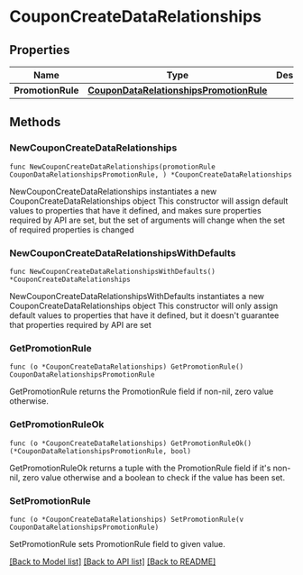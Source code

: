# CouponCreateDataRelationships

## Properties

Name | Type | Description | Notes
------------ | ------------- | ------------- | -------------
**PromotionRule** | [**CouponDataRelationshipsPromotionRule**](CouponDataRelationshipsPromotionRule.md) |  | 

## Methods

### NewCouponCreateDataRelationships

`func NewCouponCreateDataRelationships(promotionRule CouponDataRelationshipsPromotionRule, ) *CouponCreateDataRelationships`

NewCouponCreateDataRelationships instantiates a new CouponCreateDataRelationships object
This constructor will assign default values to properties that have it defined,
and makes sure properties required by API are set, but the set of arguments
will change when the set of required properties is changed

### NewCouponCreateDataRelationshipsWithDefaults

`func NewCouponCreateDataRelationshipsWithDefaults() *CouponCreateDataRelationships`

NewCouponCreateDataRelationshipsWithDefaults instantiates a new CouponCreateDataRelationships object
This constructor will only assign default values to properties that have it defined,
but it doesn't guarantee that properties required by API are set

### GetPromotionRule

`func (o *CouponCreateDataRelationships) GetPromotionRule() CouponDataRelationshipsPromotionRule`

GetPromotionRule returns the PromotionRule field if non-nil, zero value otherwise.

### GetPromotionRuleOk

`func (o *CouponCreateDataRelationships) GetPromotionRuleOk() (*CouponDataRelationshipsPromotionRule, bool)`

GetPromotionRuleOk returns a tuple with the PromotionRule field if it's non-nil, zero value otherwise
and a boolean to check if the value has been set.

### SetPromotionRule

`func (o *CouponCreateDataRelationships) SetPromotionRule(v CouponDataRelationshipsPromotionRule)`

SetPromotionRule sets PromotionRule field to given value.



[[Back to Model list]](../README.md#documentation-for-models) [[Back to API list]](../README.md#documentation-for-api-endpoints) [[Back to README]](../README.md)


